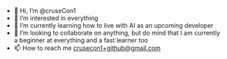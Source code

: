 - 👋 Hi, I’m @cruseCon1
- 👀 I’m interested in everything
- 🌱 I’m currently learning how to live with AI as an upcoming developer
- 💞️ I’m looking to collaborate on anything, but do mind that I am currently a beginner at everything and a fast learner too
- 📫 How to reach me crusecon1+github@gmail.com

<!---
cruseCon1/cruseCon1 is a ✨ special ✨ repository because its `README.md` (this file) appears on your GitHub profile.
You can click the Preview link to take a look at your changes.
--->
